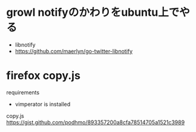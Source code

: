 # growl notifyのかわりをubuntu上でやる

- libnotify
- https://github.com/maerlyn/go-twitter-libnotify

# firefox copy.js

requirements

- vimperator is installed

copy.js
https://gist.github.com/podhmo/893357200a8cfa78514705a1521c3989
